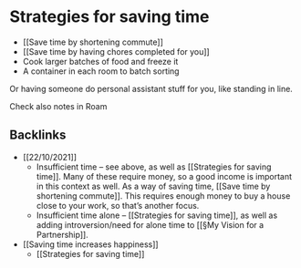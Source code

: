 # Strategies for saving time
* [[Save time by shortening commute]]
* [[Save time by having chores completed for you]]
* Cook larger batches of food and freeze it
* A container in each room to batch sorting

Or having someone do personal assistant stuff for you, like standing in line.

Check also notes in Roam

## Backlinks
* [[22/10/2021]]
	* Insufficient time – see above, as well as [[Strategies for saving time]]. Many of these require money, so a good income is important in this context as well. As a way of saving time, [[Save time by shortening commute]]. This requires enough money to buy a house close to your work, so that’s another focus.
	* Insufficient time alone – [[Strategies for saving time]], as well as adding introversion/need for alone time to [[§My Vision for a Partnership]].
* [[Saving time increases happiness]]
	* [[Strategies for saving time]]

<!-- #Life -->

<!-- {BearID:3FB316B5-8717-47BE-8DE9-1783BDF8717F-15756-0000130454A63636} -->
